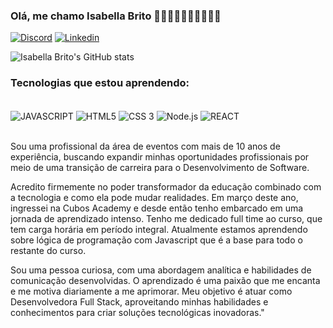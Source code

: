 ### Olá, me chamo Isabella Brito 👋🏻👋🏻👩🏻‍💻👩🏻‍💻

[![Discord](	https://img.shields.io/badge/Discord-7289DA?style=for-the-badge&logo=discord&logoColor=white)](https://discord.com/channels/@me/1078394773141979247)
[![Linkedin](https://img.shields.io/badge/LinkedIn-0077B5?style=for-the-badge&logo=linkedin&logoColor=white)](https://www.linkedin.com/in/isabellabrito1/)


![Isabella Brito's GitHub stats](https://github-readme-stats.vercel.app/api?username=bellacarmobrito&show_icons=true&theme=tokyonight)


### Tecnologias que estou aprendendo:

<div style="display: inline_block"> <br/>
<img align="center" alt="JAVASCRIPT" src="https://img.shields.io/badge/JavaScript-F7DF1E?style=for-the-badge&logo=javascript&logoColor=black"/>
<img align="center" alt="HTML5" src="https://img.shields.io/badge/HTML5-E34F26?style=for-the-badge&logo=html5&logoColor=white"/>
<img align="center" alt="CSS 3" src="https://img.shields.io/badge/CSS3-1572B6?style=for-the-badge&logo=css3&logoColor=white"/>
<img align="center" alt="Node.js" src="https://img.shields.io/badge/Node.js-43853D?style=for-the-badge&logo=node.js&logoColor=white"/>
<img align="center" alt="REACT" src="https://img.shields.io/badge/React-20232A?style=for-the-badge&logo=react&logoColor=61DAFB"/>
</div></br>

Sou uma profissional da área de eventos com mais de 10 anos de experiência, buscando expandir minhas oportunidades profissionais por meio de uma transição de carreira para o Desenvolvimento de Software.

Acredito firmemente no poder transformador da educação combinado com a tecnologia e como ela pode mudar realidades. Em março deste ano, ingressei na Cubos Academy e desde então tenho embarcado em uma jornada de aprendizado intenso. 
Tenho me dedicado full time ao curso, que tem carga horária em período integral. Atualmente estamos aprendendo sobre lógica de programação com Javascript que é a base para todo o restante do curso.

Sou uma pessoa curiosa, com uma abordagem analítica e habilidades de comunicação desenvolvidas. O aprendizado é uma paixão que me encanta e me motiva diariamente a me aprimorar. Meu objetivo é atuar como Desenvolvedora Full Stack, aproveitando minhas habilidades e conhecimentos para criar soluções tecnológicas inovadoras."









